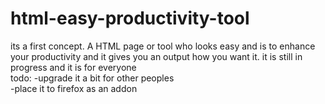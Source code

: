 # html-easy-productivity-tool
its a first concept. A HTML page or tool who looks easy and is to enhance your productivity and it gives you an output how you want it.
it is still in progress
and
it is for everyone
<br>
todo:
-upgrade it a bit for other peoples
<br>
-place it to firefox as an addon
